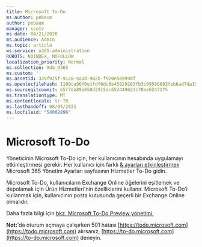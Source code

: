 ```yaml
---
title: Microsoft To-Do
ms.author: pebaum
author: pebaum
manager: scotv
ms.date: 04/21/2020
ms.audience: Admin
ms.topic: article
ms.service: o365-administration
ROBOTS: NOINDEX, NOFOLLOW
localization_priority: Normal
ms.collection: Adm_O365
ms.custom: ''
ms.assetid: 339f925f-91c8-4a1d-902b-f920e58999df
ms.openlocfilehash: 1180ca96f0e1fdf0dc6e45829283fb3c99586683feb6ad7da1571fc05f41c48d
ms.sourcegitcommit: b5f7da89a650d2915dc652449623c78be6247175
ms.translationtype: MT
ms.contentlocale: tr-TR
ms.lasthandoff: 08/05/2021
ms.locfileid: "54002896"
---
```

# <a name="how-to-enable-microsoft-to-do"></a>Microsoft To-Do

Yöneticinin Microsoft To-Do için, her kullanıcının hesabında uygulamayı etkinleştirmesi gerekir. Her kullanıcı için farklı [ &amp; ayarları etkinleştirmek](https://portal.office.com/adminportal/home#/Settings/ServicesAndAddIns) Microsoft 365 Yönetim Ayarları sayfasının Hizmetler To-Do gidin.
  
Microsoft To-Do, kullanıcıların Exchange Online öğelerini eşitlemek ve depolamak için Ürün Hizmetleri'nin özelliklerini kullanır. Microsoft To-Do'i kullanmak için, kullanıcının posta kutusunda geçerli bir Exchange Online olmalıdır.
  
Daha fazla bilgi için [bkz. Microsoft To-Do Preview yönetimi.](https://support.office.com/article/490c1a8c-2333-4952-8125-841afadb9620.aspx)
  
 **Not:**'da oturum açmaya çalışırken 501 hatası [https://todo.microsoft.com](https://todo.microsoft.com) alırsanız, [https://to-do.microsoft.com](https://to-do.microsoft.com) deneyin.
  

